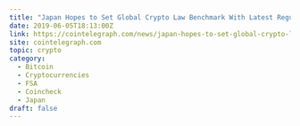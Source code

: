 ```yaml
---
title: "Japan Hopes to Set Global Crypto Law Benchmark With Latest Regulatory Update"
date: 2019-06-05T18:13:00Z
link: https://cointelegraph.com/news/japan-hopes-to-set-global-crypto-law-benchmark-with-latest-regulatory-update?utm_medium=RSS&utm_source=hune
site: cointelegraph.com
topic: crypto
category:
  - Bitcoin
  - Cryptocurrencies
  - FSA
  - Coincheck
  - Japan
draft: false
---
```

